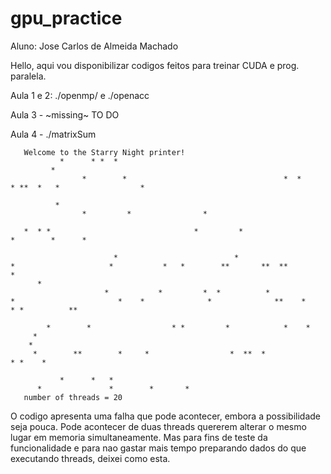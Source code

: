 # gpu_practice

Aluno: Jose Carlos de Almeida Machado


Hello, aqui vou disponibilizar codigos feitos para treinar CUDA e prog. paralela.


Aula 1 e 2: ./openmp/ e ./openacc

Aula 3 - ~missing~ TO DO

Aula 4 - ./matrixSum













       Welcome to the Starry Night printer!
               *      * *  *    
             *        
                    *        *                                   *  *       * **  *   *                  * 
          
              *           
                    *         *                *  
                           
       *  * *                                *         *                          *        *      * 
           
                           *                          *                               *                     *           *   *        **       **  **           *                
          *            
                         *           *         *  *          *                    *                       *    *              *              **    *            * *          **    
               
            *        *                  * *         *            *    *  
         *                       
        *                         
         *        **        *     *                  *  **  *               * *    *     
            
               *      *   *                     
          *               *        *       *         
       number of threads = 20

O codigo apresenta uma falha que pode acontecer, embora a possibilidade seja pouca. 
Pode acontecer de duas threads quererem alterar o mesmo lugar em memoria simultaneamente. Mas para fins de teste da funcionalidade e para nao gastar mais tempo preparando dados do que executando threads, deixei como esta.
